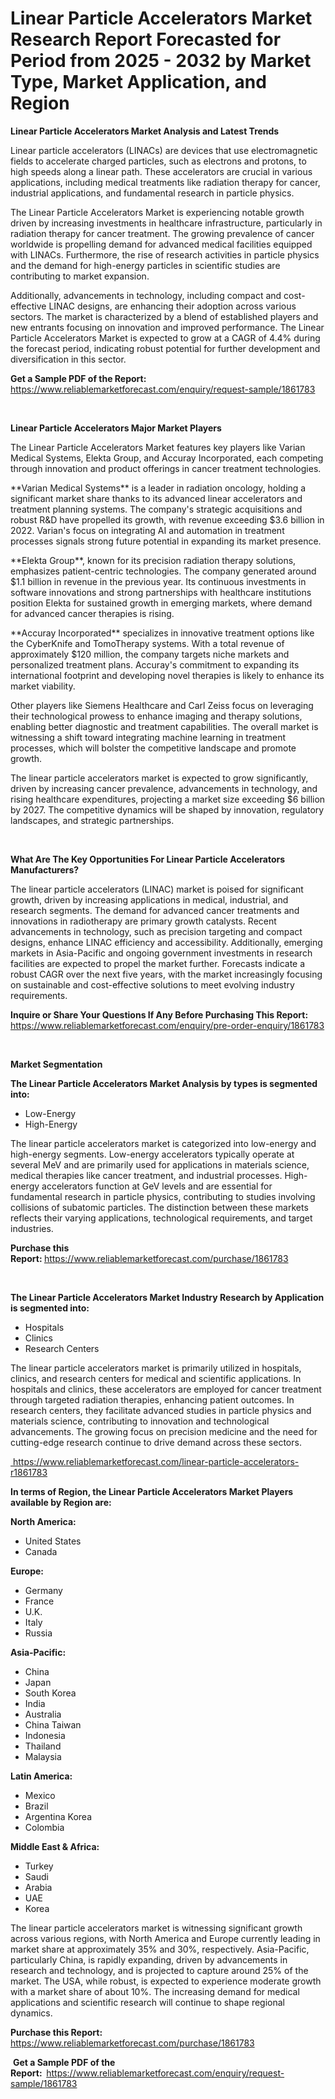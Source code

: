 <p><h1>Linear Particle Accelerators Market Research Report Forecasted for Period from 2025 -  2032 by Market Type, Market Application, and Region</h1></p><p><strong>Linear Particle Accelerators Market Analysis and Latest Trends</strong></p>
<p><p>Linear particle accelerators (LINACs) are devices that use electromagnetic fields to accelerate charged particles, such as electrons and protons, to high speeds along a linear path. These accelerators are crucial in various applications, including medical treatments like radiation therapy for cancer, industrial applications, and fundamental research in particle physics. </p><p>The Linear Particle Accelerators Market is experiencing notable growth driven by increasing investments in healthcare infrastructure, particularly in radiation therapy for cancer treatment. The growing prevalence of cancer worldwide is propelling demand for advanced medical facilities equipped with LINACs. Furthermore, the rise of research activities in particle physics and the demand for high-energy particles in scientific studies are contributing to market expansion.</p><p>Additionally, advancements in technology, including compact and cost-effective LINAC designs, are enhancing their adoption across various sectors. The market is characterized by a blend of established players and new entrants focusing on innovation and improved performance. The Linear Particle Accelerators Market is expected to grow at a CAGR of 4.4% during the forecast period, indicating robust potential for further development and diversification in this sector.</p></p>
<p><strong>Get a Sample PDF of the Report:&nbsp;</strong> <a href="https://www.reliablemarketforecast.com/enquiry/request-sample/1861783?utm_campaign=3266&utm_medium=2&utm_source=Github&utm_content=ia&utm_term=13042025&utm_id=linear-particle-accelerators">https://www.reliablemarketforecast.com/enquiry/request-sample/1861783</a></p>
<p>&nbsp;</p>
<p><strong>Linear Particle Accelerators Major Market Players</strong></p>
<p><p>The Linear Particle Accelerators Market features key players like Varian Medical Systems, Elekta Group, and Accuray Incorporated, each competing through innovation and product offerings in cancer treatment technologies. </p><p>**Varian Medical Systems** is a leader in radiation oncology, holding a significant market share thanks to its advanced linear accelerators and treatment planning systems. The company's strategic acquisitions and robust R&D have propelled its growth, with revenue exceeding $3.6 billion in 2022. Varian's focus on integrating AI and automation in treatment processes signals strong future potential in expanding its market presence.</p><p>**Elekta Group**, known for its precision radiation therapy solutions, emphasizes patient-centric technologies. The company generated around $1.1 billion in revenue in the previous year. Its continuous investments in software innovations and strong partnerships with healthcare institutions position Elekta for sustained growth in emerging markets, where demand for advanced cancer therapies is rising.</p><p>**Accuray Incorporated** specializes in innovative treatment options like the CyberKnife and TomoTherapy systems. With a total revenue of approximately $120 million, the company targets niche markets and personalized treatment plans. Accuray's commitment to expanding its international footprint and developing novel therapies is likely to enhance its market viability.</p><p>Other players like Siemens Healthcare and Carl Zeiss focus on leveraging their technological prowess to enhance imaging and therapy solutions, enabling better diagnostic and treatment capabilities. The overall market is witnessing a shift toward integrating machine learning in treatment processes, which will bolster the competitive landscape and promote growth.</p><p>The linear particle accelerators market is expected to grow significantly, driven by increasing cancer prevalence, advancements in technology, and rising healthcare expenditures, projecting a market size exceeding $6 billion by 2027. The competitive dynamics will be shaped by innovation, regulatory landscapes, and strategic partnerships.</p></p>
<p>&nbsp;</p>
<p><strong>What Are The Key Opportunities For Linear Particle Accelerators Manufacturers?</strong></p>
<p><p>The linear particle accelerators (LINAC) market is poised for significant growth, driven by increasing applications in medical, industrial, and research segments. The demand for advanced cancer treatments and innovations in radiotherapy are primary growth catalysts. Recent advancements in technology, such as precision targeting and compact designs, enhance LINAC efficiency and accessibility. Additionally, emerging markets in Asia-Pacific and ongoing government investments in research facilities are expected to propel the market further. Forecasts indicate a robust CAGR over the next five years, with the market increasingly focusing on sustainable and cost-effective solutions to meet evolving industry requirements.</p></p>
<p><strong>Inquire or Share Your Questions If Any Before Purchasing This Report:</strong> <a href="https://www.reliablemarketforecast.com/enquiry/pre-order-enquiry/1861783?utm_campaign=3266&utm_medium=2&utm_source=Github&utm_content=ia&utm_term=13042025&utm_id=linear-particle-accelerators">https://www.reliablemarketforecast.com/enquiry/pre-order-enquiry/1861783</a></p>
<p>&nbsp;</p>
<p><strong>Market Segmentation</strong></p>
<p><strong>The Linear Particle Accelerators Market Analysis by types is segmented into:</strong></p>
<p><ul><li>Low-Energy</li><li>High-Energy</li></ul></p>
<p><p>The linear particle accelerators market is categorized into low-energy and high-energy segments. Low-energy accelerators typically operate at several MeV and are primarily used for applications in materials science, medical therapies like cancer treatment, and industrial processes. High-energy accelerators function at GeV levels and are essential for fundamental research in particle physics, contributing to studies involving collisions of subatomic particles. The distinction between these markets reflects their varying applications, technological requirements, and target industries.</p></p>
<p><strong>Purchase this Report:&nbsp;</strong><a href="https://www.reliablemarketforecast.com/purchase/1861783?utm_campaign=3266&utm_medium=2&utm_source=Github&utm_content=ia&utm_term=13042025&utm_id=linear-particle-accelerators">https://www.reliablemarketforecast.com/purchase/1861783</a></p>
<p>&nbsp;</p>
<p><strong>The Linear Particle Accelerators Market Industry Research by Application is segmented into:</strong></p>
<p><ul><li>Hospitals</li><li>Clinics</li><li>Research Centers</li></ul></p>
<p><p>The linear particle accelerators market is primarily utilized in hospitals, clinics, and research centers for medical and scientific applications. In hospitals and clinics, these accelerators are employed for cancer treatment through targeted radiation therapies, enhancing patient outcomes. In research centers, they facilitate advanced studies in particle physics and materials science, contributing to innovation and technological advancements. The growing focus on precision medicine and the need for cutting-edge research continue to drive demand across these sectors.</p></p>
<p><a href="https://www.reliablemarketforecast.com/linear-particle-accelerators-r1861783?utm_campaign=3266&utm_medium=2&utm_source=Github&utm_content=ia&utm_term=13042025&utm_id=linear-particle-accelerators">&nbsp;https://www.reliablemarketforecast.com/linear-particle-accelerators-r1861783</a></p>
<p><strong>In terms of Region, the Linear Particle Accelerators Market Players available by Region are:</strong></p>
<p>
    <p> <strong> North America: </strong>
        <ul>
            <li>United States</li>
            <li>Canada</li>
        </ul>
        </p> 
    <p> <strong> Europe: </strong>
        <ul>
            <li>Germany</li>
            <li>France</li>
            <li>U.K.</li>
            <li>Italy</li>
            <li>Russia</li>
        </ul>
        </p> 
    <p> <strong> Asia-Pacific: </strong>
        <ul>
            <li>China</li>
            <li>Japan</li>
            <li>South Korea</li>
            <li>India</li>
            <li>Australia</li>
            <li>China Taiwan</li>
            <li>Indonesia</li>
            <li>Thailand</li>
            <li>Malaysia</li>
        </ul>
        </p> 
    <p> <strong> Latin America: </strong>
        <ul>
            <li>Mexico</li>
            <li>Brazil</li>
            <li>Argentina Korea</li>
            <li>Colombia</li>
        </ul>
        </p> 
    <p> <strong> Middle East & Africa: </strong>
        <ul>
            <li>Turkey</li>
            <li>Saudi</li>
            <li>Arabia</li>
            <li>UAE</li>
            <li>Korea</li>
        </ul>
    </p>
    </p>
<p><p>The linear particle accelerators market is witnessing significant growth across various regions, with North America and Europe currently leading in market share at approximately 35% and 30%, respectively. Asia-Pacific, particularly China, is rapidly expanding, driven by advancements in research and technology, and is projected to capture around 25% of the market. The USA, while robust, is expected to experience moderate growth with a market share of about 10%. The increasing demand for medical applications and scientific research will continue to shape regional dynamics.</p></p>
<p><strong>Purchase this Report: </strong><a href="https://www.reliablemarketforecast.com/purchase/1861783?utm_campaign=3266&utm_medium=2&utm_source=Github&utm_content=ia&utm_term=13042025&utm_id=linear-particle-accelerators">https://www.reliablemarketforecast.com/purchase/1861783</a></p>
<p>&nbsp;<strong>Get a Sample PDF of the Report:&nbsp;&nbsp;</strong><a href="https://www.reliablemarketforecast.com/enquiry/request-sample/1861783?utm_campaign=3266&utm_medium=2&utm_source=Github&utm_content=ia&utm_term=13042025&utm_id=linear-particle-accelerators">https://www.reliablemarketforecast.com/enquiry/request-sample/1861783</a></p>
<p><strong></strong></p>
<p><p></p><p></p><p></p></p>